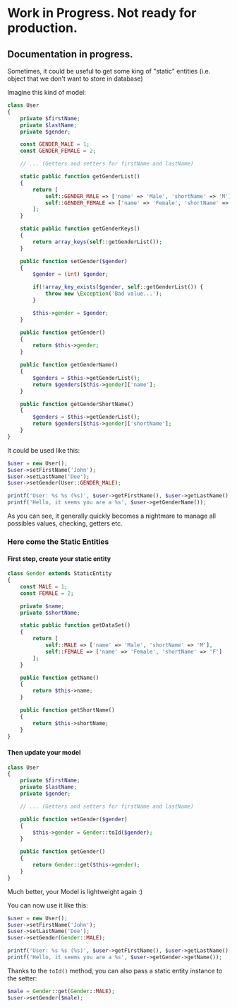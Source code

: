 # Work in Progress. Not ready for production.

## Documentation in progress.

Sometimes, it could be useful to get some king of "static" entities (i.e. object that we don't want to store in database)

Imagine this kind of model:

```php
class User
{
    private $firstName;
    private $lastName;
    private $gender;

    const GENDER_MALE = 1;
    const GENDER_FEMALE = 2;

    // ... (Getters and setters for firstName and lastName)

    static public function getGenderList()
    {
        return [
            self::GENDER_MALE => ['name' => 'Male', 'shortName' => 'M'],
            self::GENDER_FEMALE => ['name' => 'Female', 'shortName' => 'F']
        ];
    }

    static public function getGenderKeys()
    {
        return array_keys(self::getGenderList());
    }

    public function setGender($gender)
    {
        $gender = (int) $gender;

        if(!array_key_exists($gender, self::getGenderList()) {
            throw new \Exception('Bad value...');
        }

        $this->gender = $gender;
    }

    public function getGender()
    {
        return $this->gender;
    }

    public function getGenderName()
    {
        $genders = $this->getGenderList();
        return $genders[$this->gender]['name'];
    }

    public function getGenderShortName()
    {
        $genders = $this->getGenderList();
        return $genders[$this->gender]['shortName'];
    }
}
```

It could be used like this:

```php
$user = new User();
$user->setFirstName('John');
$user->setLastName('Doe');
$user->setGender(User::GENDER_MALE);

printf('User: %s %s (%s)', $user->getFirstName(), $user->getLastName(), $user->getGenderShortName());
printf('Hello, it seems you are a %s', $user->getGenderName());
```

As you can see, it generally quickly becomes a nightmare to manage all possibles values, checking, getters etc.

### Here come the Static Entities

#### First step, create your static entity

```php
class Gender extends StaticEntity
{
    const MALE = 1;
    const FEMALE = 2;

    private $name;
    private $shortName;

    static public function getDataSet()
    {
        return [
            self::MALE => ['name' => 'Male', 'shortName' => 'M'],
            self::FEMALE => ['name' => 'Female', 'shortName' => 'F']
        ];
    }

    public function getName()
    {
        return $this->name;
    }

    public function getShortName()
    {
        return $this->shortName;
    }
}
```

#### Then update your model

```php
class User
{
    private $firstName;
    private $lastName;
    private $gender;

    // ... (Getters and setters for firstName and lastName)

    public function setGender($gender)
    {
        $this->gender = Gender::toId($gender);
    }

    public function getGender()
    {
        return Gender::get($this->gender);
    }
}
```

Much better, your Model is lightweight again :)

You can now use it like this:

```php
$user = new User();
$user->setFirstName('John');
$user->setLastName('Doe');
$user->setGender(Gender::MALE);

printf('User: %s %s (%s)', $user->getFirstName(), $user->getLastName(), $user->getGender->getShortName());
printf('Hello, it seems you are a %s', $user->getGender->getName());
```

Thanks to the `toId()` method, you can also pass a static entity instance to the setter:

```php
$male = Gender::get(Gender::MALE);
$user->setGender($male);
```

